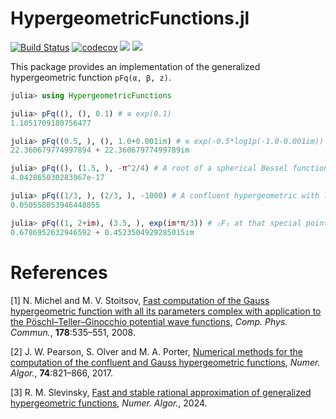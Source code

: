 # HypergeometricFunctions.jl

[![Build Status](https://github.com/JuliaMath/HypergeometricFunctions.jl/workflows/CI/badge.svg)](https://github.com/JuliaMath/HypergeometricFunctions.jl/actions?query=workflow%3ACI) [![codecov](https://codecov.io/gh/JuliaMath/HypergeometricFunctions.jl/branch/master/graph/badge.svg)](https://codecov.io/gh/JuliaMath/HypergeometricFunctions.jl) [![](https://img.shields.io/badge/docs-stable-blue.svg)](https://JuliaMath.github.io/HypergeometricFunctions.jl/stable) [![](https://img.shields.io/badge/docs-dev-blue.svg)](https://JuliaMath.github.io/HypergeometricFunctions.jl/dev)

This package provides an implementation of the generalized hypergeometric function `pFq(α, β, z)`.

```julia
julia> using HypergeometricFunctions

julia> pFq((), (), 0.1) # ≡ exp(0.1)
1.1051709180756477

julia> pFq((0.5, ), (), 1.0+0.001im) # ≡ exp(-0.5*log1p(-1.0-0.001im))
22.360679774997894 + 22.36067977499789im

julia> pFq((), (1.5, ), -π^2/4) # A root of a spherical Bessel function
4.042865030283967e-17

julia> pFq((1/3, ), (2/3, ), -1000) # A confluent hypergeometric with large argument
0.050558053946448855

julia> pFq((1, 2+im), (3.5, ), exp(im*π/3)) # ₂F₁ at that special point in ℂ
0.6786952632946592 + 0.4523504929285015im

```

# References

[1] N. Michel and M. V. Stoitsov, [Fast computation of the Gauss hypergeometric function with all its parameters complex with application to the Pöschl–Teller–Ginocchio potential wave functions](https://doi.org/10.1016/j.cpc.2007.11.007), *Comp. Phys. Commun.*, **178**:535–551, 2008.

[2] J. W. Pearson, S. Olver and M. A. Porter, [Numerical methods for the computation of the confluent and Gauss hypergeometric functions](https://doi.org/10.1007/s11075-016-0173-0), *Numer. Algor.*, **74**:821–866, 2017.

[3] R. M. Slevinsky, [Fast and stable rational approximation of generalized hypergeometric functions](https://doi.org/10.1007/s11075-024-01808-w), *Numer. Algor.*, 2024.
